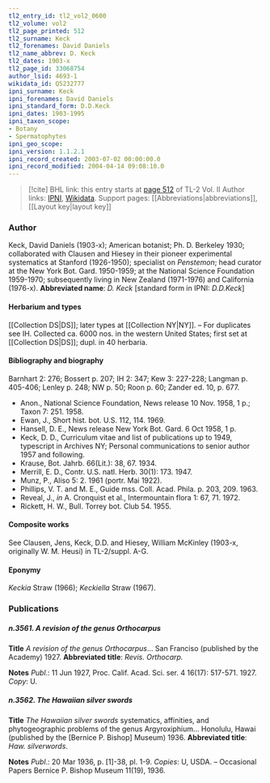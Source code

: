 ```yaml
---
tl2_entry_id: tl2_vol2_0600
tl2_volume: vol2
tl2_page_printed: 512
tl2_surname: Keck
tl2_forenames: David Daniels
tl2_name_abbrev: D. Keck
tl2_dates: 1903-x
tl2_page_id: 33068754
author_lsid: 4693-1
wikidata_id: Q5232777
ipni_surname: Keck
ipni_forenames: David Daniels
ipni_standard_form: D.D.Keck
ipni_dates: 1903-1995
ipni_taxon_scope: 
- Botany
- Spermatophytes
ipni_geo_scope: 
ipni_version: 1.1.2.1
ipni_record_created: 2003-07-02 00:00:00.0
ipni_record_modified: 2004-04-14 09:08:10.0
---
```


> [!cite] BHL link: this entry starts at [page 512](https://www.biodiversitylibrary.org/page/33068754) of TL-2 Vol. II
> Author links: [IPNI](https://www.ipni.org/a/4693-1), [Wikidata](https://www.wikidata.org/wiki/Q5232777). Support pages: [[Abbreviations|abbreviations]], [[Layout key|layout key]]

### Author

Keck, David Daniels (1903-x); American botanist; Ph. D. Berkeley 1930; collaborated with Clausen and Hiesey in their pioneer experimental systematics at Stanford (1926-1950); specialist on *Penstemon*; head curator at the New York Bot. Gard. 1950-1959; at the National Science Foundation 1959-1970; subsequently living in New Zealand (1971-1976) and California (1976-x). 
**Abbreviated name**: *D. Keck* \[standard form in IPNI: *D.D.Keck*\]

#### Herbarium and types

[[Collection DS|DS]]; later types at [[Collection NY|NY]]. – For duplicates see IH. Collected ca. 6000 nos. in the western United States; first set at [[Collection DS|DS]]; dupl. in 40 herbaria.

#### Bibliography and biography

Barnhart 2: 276; Bossert p. 207; IH 2: 347; Kew 3: 227-228; Langman p. 405-406; Lenley p. 248; NW p. 50; Roon p. 60; Zander ed. 10, p. 677.
- Anon., National Science Foundation, News release 10 Nov. 1958, 1 p.; Taxon 7: 251. 1958.
- Ewan, J., Short hist. bot. U.S. 112, 114. 1969.
- Hansell, D. E., News release New York Bot. Gard. 6 Oct 1958, 1 p.
- Keck, D. D., Curriculum vitae and list of publications up to 1949, typescript in Archives NY; Personal communications to senior author 1957 and following.
- Krause, Bot. Jahrb. 66(Lit.): 38, 67. 1934.
- Merrill, E. D., Contr. U.S. natl. Herb. 30(1): 173. 1947.
- Munz, P., Aliso 5: 2. 1961 (portr. Mai 1922).
- Phillips, V. T. and M. E., Guide mss. Coll. Acad. Phila. p. 203, 209. 1963.
- Reveal, J., *in* A. Cronquist et al., Intermountain flora 1: 67, 71. 1972.
- Rickett, H. W., Bull. Torrey bot. Club 54. 1955.

#### Composite works

See Clausen, Jens, Keck, D.D. and Hiesey, William McKinley (1903-x, originally W. M. Heusi) in TL-2/suppl. A-G.

#### Eponymy

*Keckia* Straw (1966); *Keckiella* Straw (1967).

### Publications

##### n.3561. A revision of the genus Orthocarpus

**Title**
*A revision of the genus Orthocarpus*... San Franciso (published by the Academy) 1927.
**Abbreviated title**: *Revis. Orthocarp.*

**Notes**
*Publ*.: 11 Jun 1927, Proc. Calif. Acad. Sci. ser. 4 16(17): 517-571. 1927. *Copy*: U.

##### n.3562. The Hawaiian silver swords

**Title**
*The Hawaiian silver swords* systematics, affinities, and phytogeographic problems of the genus Argyroxiphium... Honolulu, Hawai (published by the \[Bernice P. Bishop\] Museum) 1936.
**Abbreviated title**: *Haw. silverwords*.

**Notes**
*Publ*.: 20 Mar 1936, p. \[1\]-38, pl. 1-9. *Copies*: U, USDA. – Occasional Papers Bernice P. Bishop Museum 11(19), 1936.

